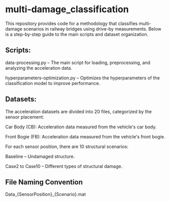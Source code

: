 # multi-damage_classification
This repository provides code for a methodology that classifies multi-damage scenarios in railway bridges using drive-by measurements. Below is a step-by-step guide to the main scripts and dataset organization.

## Scripts:

data-processing.py – The main script for loading, preprocessing, and analyzing the acceleration data.

hyperparameters-optimization.py – Optimizes the hyperparameters of the classification model to improve performance.

## Datasets:

The acceleration datasets are divided into 20 files, categorized by the sensor placement:

Car Body (CB): Acceleration data measured from the vehicle's car body.

Front Bogie (FB): Acceleration data measured from the vehicle's front bogie.

For each sensor position, there are 10 structural scenarios:

Baseline – Undamaged structure.

Case2 to Case10 – Different types of structural damage.

## File Naming Convention

Data_{SensorPosition}_{Scenario}.mat
